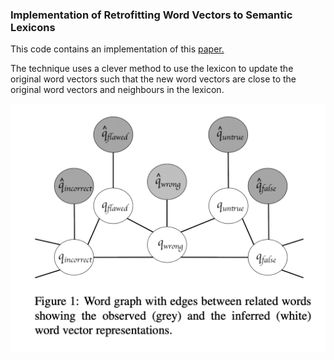 ### Implementation of Retrofitting Word Vectors to Semantic Lexicons

This code contains an implementation of this [paper.](https://www.cs.cmu.edu/~hovy/papers/15HLT-retrofitting-word-vectors.pdf)

The technique uses a clever method to use the lexicon to update the original word vectors such that the new word vectors are close to the original word vectors and neighbours in the lexicon.

![plot](./images/graph.png)

